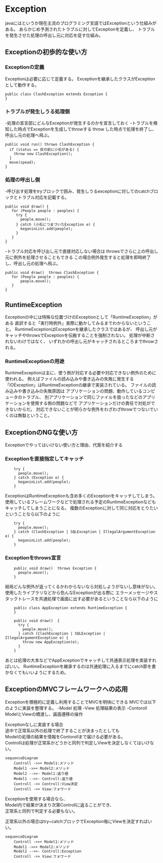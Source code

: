 # Exception

javaにはというか現在主流のプログラミング言語ではExceptionという仕組みがある。
あらかじめ予測されたトラブルに対してExceptionを定義し、
トラブルを発生させた処理の呼出し元に対応を促す仕組み。

## Exceptionの初歩的な使い方

### Exceptionの定義
Exceptionは必要に応じて定義する。
Exceptionを継承したクラスがExceptionとして動作する。

    public class ClashException extends Exception {
    }

### トラブルが発生しうる処理側
-処理の宣言部にどんなExceptionが発生するのかを宣言しておく
-トラブルを検知した時点でExceptionを生成してthrowする
    throw した時点で処理を終了し、呼出し元の処理へ飛ぶ。

    public void run() throws ClashException {
      if (status == 目の前に小石がある) {
        throw new ClashException();
      }
      move(spead);
    }

### 処理の呼出し側
-呼び出す処理をtryブロックで囲み、発生しうるexceptionに対してのcatchブロックとトラブル対応を記載する。

    public void draw() {
       for (People people : peoples) {
         try {
           people.move();
         } catch (小石につまづいたException e) {
           keganinList.add(people);
         }
       }
    }

-トラブル対応を呼び出し元で直接対応しない場合は throwsでさらに上の呼出し元に例外を処理させることもできる
    この場合例外発生すると処理を即時終了し、呼出し元の処理へ飛ぶ。

    public void draw()  throws ClashException {
       for (People people : peoples) {
           people.move();
       }
    }


## RuntimeException
Exceptionの中には特殊な位置づけのExceptionとして「RuntimeException」がある
直訳すると「実行時例外」実際に動かしてみるまでわからないということ。
RuntimeExceptionはExceptionを継承したクラスではあるが、
呼出し元がキャッチやthrowsでExceptionを伝搬することを強制されない。
処理が中断されないわけではなく、
いずれかの呼出し元がキャッチされるところまでthrowされる。

### RuntimeExceptionの用途
RuntimeExceptionは主に、使う側が対応する必要や対応できない例外のために使われる。
例えばファイルの読み込みや書き込みの失敗に発生する「IOException」はRuntimeExceptionの継承で実装されている。
ファイルの読み込みや書き込みの失敗原因は
アプリケーションの問題、動作しているコンピュータのトラブル、
別アプリケーションで同じファイルを扱ったなどのアプリケーションを使用する側の問題などで
アプリケーションだけの責任で対処ができないからだ。
対応できないことが明らかな例外をわざわざthrowでつないでいくのは無駄ということ。

## ExceptionのNGな使い方
Exceptionでやってはいけない使い方と理由、代案を紹介する

### Exceptionを直接指定してキャッチ
```
    try {
      people.move();
    } catch (Exception e) {
      keganinList.add(people);
    }
```

ExceptionはRuntimeExceptionも含め多くのExceptionをキャッチしてしまう。
使用しているフレームワークなどで処理される予定のRuntimeExceptionなどもキャッチしてしまうことになる。
複数のExceptionに対して同じ対応をとりたいということなら以下のように

```
    try {
      people.move();
    } catch (ClashException | SQLException | IllegalArgumentException e) {
      keganinList.add(people);
    }
```

### Exceptionをthrows宣言

```
    public void draw()  throws Exception {
      people.move();
    }

```
結局どんな例外が返ってくるかわからないなら対処しようがないし意味がない。
使用したライブラリなどから色んなExceptionが出る際に
エラーメッセージやスタックトレースを共通処理で画面に出す必要があるということなら以下のように

```
    public class AppException extends RuntimeException {
    }

    public void draw()  {
      try {
        people.move();
      } catch (ClashException | SQLException | IllegalArgumentException e) {
        throw new AppException(e);
      }
    }
```

あとは処理の大本などでAppExceptionでキャッチして共通表示処理を実装すればいい。
RuntimeExceptionを継承するのは共通処理に入るまでにcatch節を書かなくてもいいようにするため。

## ExceptionのMVCフレームワークへの応用
Exceptionを積極的に定義し利用することでMVCを明快にできる
MVCでは以下のように実装を整理する。
-Model
    処理
-View
    処理結果の表示
-Contoroll
    ModelとViewの橋渡し、画面遷移の操作

Exceptionなしに実装する場合<br>
途中で正常系以外の処理で終了することが決まったとしても<br>
Modelの処理の結果を情報をContorollまで届ける必要がある。<br>
Controllは処理が正常系かどうかと同列で判定しViewを決定しなくてはいけない。

```mermaid
sequenceDiagram
	Controll ->>+ Model1:メソッド
	Model1 ->>+ Model2:メソッド
	Model2 -->>- Model1:返り値
	Model1 -->>- Controll:返り値
	Controll ->> Controll:View決定
	Controll ->> View:フォワード

```

Exceptionを使用する場合なら、<br>
Model内で結果が決まり次第Controllに返ることができ、<br>
正常系と同列で判定する必要もない。

正常系以外の場合はtry~catchブロックでException毎にViewを決定すればいい。

```mermaid
sequenceDiagram
	Controll ->>+ Model1:メソッド
	Model1 ->>+ Model2:メソッド
	Model2 -->>- Controll:Exception
	Controll ->> View:フォワード

```
